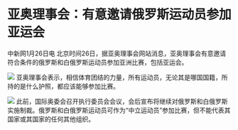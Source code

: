 # 亚奥理事会：有意邀请俄罗斯运动员参加亚运会

中新网1月26日电 北京时间26日，据亚奥理事会网站消息，亚奥理事会有意邀请符合条件的俄罗斯和白俄罗斯运动员参加亚洲比赛，包括亚运会。

![](https://inews.gtimg.com/news_bt/OJJYSaiIVNUiy67M6obppS_tEjMnIk1q3512yRv_V4aSIAA/1000)
亚奥理事会表示，相信体育团结的力量，所有运动员，无论其是哪国国籍，所持的是什么护照，都应该能够参加比赛。

![](https://inews.gtimg.com/news_bt/O5j8X2mJrXESzs94qo859JJHHOKxb4WhVV-X_WYm8XYCgAA/1000)
此前，国际奥委会召开执行委员会会议，会后宣布将继续对俄罗斯和白俄罗斯实施制裁。俄罗斯和白俄罗斯运动员可作为“中立运动员”参加比赛，但不能代表其国家或其国家的任何其他组织。

